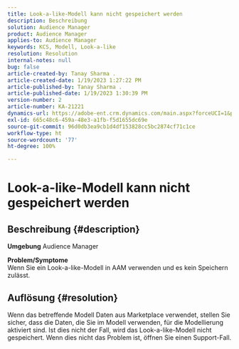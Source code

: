 ```yaml
---
title: Look-a-like-Modell kann nicht gespeichert werden
description: Beschreibung
solution: Audience Manager
product: Audience Manager
applies-to: Audience Manager
keywords: KCS, Modell, Look-a-like
resolution: Resolution
internal-notes: null
bug: false
article-created-by: Tanay Sharma .
article-created-date: 1/19/2023 1:27:22 PM
article-published-by: Tanay Sharma .
article-published-date: 1/19/2023 1:30:39 PM
version-number: 2
article-number: KA-21221
dynamics-url: https://adobe-ent.crm.dynamics.com/main.aspx?forceUCI=1&pagetype=entityrecord&etn=knowledgearticle&id=8a55e2fb-fc97-ed11-aad1-6045bd006e5a
exl-id: 665c48c6-459a-48e3-a1fb-f5d1655dc69e
source-git-commit: 96d0db3ea9cb1d4df153828cc5bc2874cf71c1ce
workflow-type: ht
source-wordcount: '77'
ht-degree: 100%

---
```


# Look-a-like-Modell kann nicht gespeichert werden

## Beschreibung {#description}

<b>Umgebung</b>
Audience Manager


<b>Problem/Symptome</b><br>Wenn Sie ein Look-a-like-Modell in AAM verwenden und es kein Speichern zulässt.<br>

## Auflösung {#resolution}


Wenn das betreffende Modell Daten aus Marketplace verwendet, stellen Sie sicher, dass die Daten, die Sie im Modell verwenden, für die Modellierung aktiviert sind. Ist dies nicht der Fall, wird das Look-a-like-Modell nicht gespeichert. Wenn dies nicht das Problem ist, öffnen Sie einen Support-Fall.
